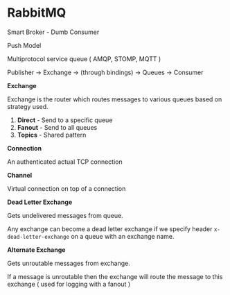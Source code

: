 # RabbitMQ

Smart Broker - Dumb Consumer

Push Model

Multiprotocol service queue ( AMQP, STOMP, MQTT )

Publisher -> Exchange -> (through bindings) -> Queues -> Consumer

**Exchange**

Exchange is the router which routes messages to various queues based on strategy used.

1. **Direct** - Send to a specific queue
2. **Fanout** - Send to all queues
3. **Topics** - Shared pattern

**Connection**

An authenticated actual TCP connection

**Channel**

Virtual connection on top of a connection

**Dead Letter Exchange**

Gets undelivered messages from queue.

Any exchange can become a dead letter exchange if we specify header `x-dead-letter-exchange` on a queue with an exchange name.

**Alternate Exchange**

Gets unroutable messages from exchange.

If a message is unroutable then the exchange will route the message to this exchange ( used for logging with a fanout )

